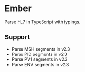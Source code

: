 # Ember

Parse HL7 in TypeScript with typings.

## Support

- Parse MSH segments in v2.3
- Parse PID segments in v2.3
- Parse PV1 segments in v2.3
- Parse ENV segments in v2.3
